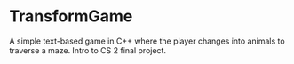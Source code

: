 # TransformGame
A simple text-based game in C++ where the player changes into animals to traverse a maze. Intro to CS 2 final project.
